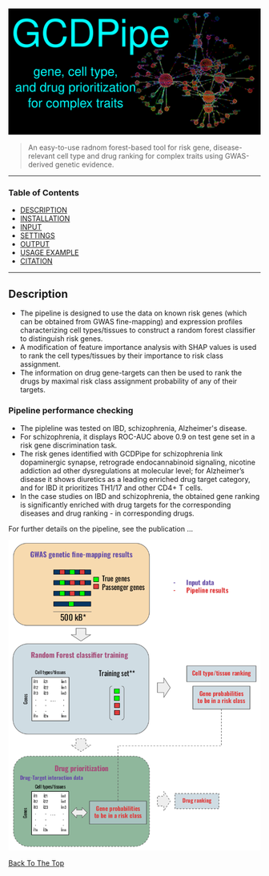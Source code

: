 # 

![Project Image](https://github.com/ACDBio/GCDPipe/blob/main/app_default_assets/gcdbanner_small.png)
> An easy-to-use radnom forest-based tool for risk gene, disease-relevant cell type and drug ranking for complex traits using GWAS-derived genetic evidence.
---

### Table of Contents

- [DESCRIPTION](#description)
- [INSTALLATION](#installation)
- [INPUT](#input)
- [SETTINGS](#settings)
- [OUTPUT](#output)
- [USAGE EXAMPLE](#example)
- [CITATION](#cite)

---

## Description

 - The pipeline is designed to use the data on known risk genes (which can be obtained from GWAS fine-mapping) and expression profiles characterizing cell types/tissues to construct a random forest classifier to distinguish risk genes.   
- A modification of feature importance analysis with SHAP values is used to rank the cell types/tissues by their importance to risk class assignment.   
- The information on drug gene-targets can then be used to rank the drugs by maximal risk class assignment probability of any of their targets.   

### Pipeline performance checking
- The pipleline was tested on IBD, schizophrenia, Alzheimer's disease. 
- For schizophrenia, it displays ROC-AUC above 0.9 on test gene set in a risk gene discrimination task.
- The risk genes identified with GCDPipe for schizophrenia link dopaminergic synapse, retrograde endocannabinoid signaling, nicotine addiction ad other dysregulations at molecular level; for Alzheimer’s disease it shows diuretics as a leading enriched drug target category, and for IBD it prioritizes TH1/17 and other CD4+ T cells.  
- In the case studies on IBD and schizophrenia, the obtained gene ranking is significantly enriched with drug targets for the corresponding diseases and drug ranking - in corresponding drugs.
  
For further details on the pipeline, see the publication ...  
  
![Pipeline Scheme](https://github.com/ACDBio/GCDPipe/blob/main/app_default_assets/gcdpipe_scheme.png)


[Back To The Top](#read-me-template)
